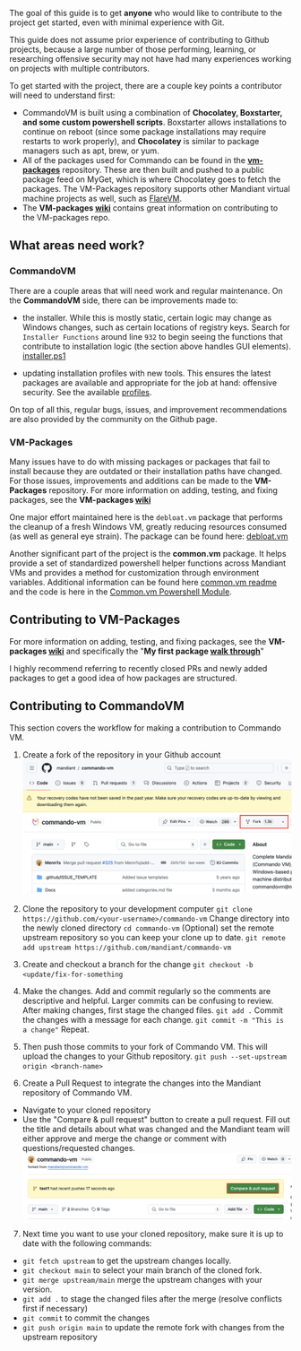 The goal of this guide is to get **anyone** who would like to contribute to the project get started, even with minimal experience with Git. 

This guide does not assume prior experience of contributing to Github projects, because a large number of those performing, learning, or researching offensive security may not have had many experiences working on projects with multiple contributors.

To get started with the project, there are a couple key points a contributor will need to understand first:
- CommandoVM is built using a combination of **Chocolatey, Boxstarter, and some custom powershell scripts**. Boxstarter allows installations to continue on reboot (since some package installations may require restarts to work properly), and **Chocolatey** is similar to package managers such as apt, brew, or yum.
- All of the packages used for Commando can be found in the **[vm-packages](https://github.com/mandiant/VM-Packages)** repository. These are then built and pushed to a public package feed on MyGet, which is where Chocolatey goes to fetch the packages. The VM-Packages repository supports other Mandiant virtual machine projects as well, such as [FlareVM](https://github.com/mandiant/flare-vm).
- The **VM-packages [wiki](https://github.com/mandiant/VM-Packages/wiki)** contains great information on contributing to the VM-packages repo.

## What areas need work?
### CommandoVM
There are a couple areas that will need work and regular maintenance. On the **CommandoVM** side, there can be improvements made to:
- the installer. While this is mostly static, certain logic may change as Windows changes, such as certain locations of registry keys. Search for `Installer Functions` around line `932` to begin seeing the functions that contribute to installation logic (the section above handles GUI elements). [installer.ps1](https://github.com/mandiant/commando-vm/blob/main/install.ps1)

- updating installation profiles with new tools. This ensures the latest packages are available and appropriate for the job at hand: offensive security. See the available [profiles](https://github.com/mandiant/commando-vm/tree/main/Profiles).

On top of all this, regular bugs, issues, and improvement recommendations are also provided by the community on the Github page.

### VM-Packages
Many issues have to do with missing packages or packages that fail to install because they are outdated or their installation paths have changed. For those issues, improvements and additions can be made to the **VM-Packages** repository. For more information on adding, testing, and fixing packages, see the **VM-packages [wiki](https://github.com/mandiant/VM-Packages/wiki)**

One major effort maintained here is the `debloat.vm` package that performs the cleanup of a fresh Windows VM, greatly reducing resources consumed (as well as general eye strain). The package can be found here: [debloat.vm](https://github.com/mandiant/VM-Packages/tree/main/packages/debloat.vm)

Another significant part of the project is the **common.vm** package. It helps provide a set of standardized powershell helper functions across Mandiant VMs and provides a method for customization through environment variables. Additional information can be found here [common.vm readme](https://github.com/mandiant/VM-Packages/tree/main/packages/common.vm) and the code is here in the [Common.vm Powershell Module](https://github.com/mandiant/VM-Packages/blob/main/packages/common.vm/tools/vm.common/vm.common.psm1).

## Contributing to VM-Packages
For more information on adding, testing, and fixing packages, see the **VM-packages [wiki](https://github.com/mandiant/VM-Packages/wiki)** and specifically the "**My first package [walk through](https://github.com/mandiant/VM-Packages/wiki/My-first-package-walk-through)**" 

I highly recommend referring to recently closed PRs and newly added packages to get a good idea of how packages are structured.
## Contributing to CommandoVM
This section covers the workflow for making a contribution to Commando VM. 
1. Create a fork of the repository in your Github account 
![](img/Fork-Commando.png)

2. Clone the repository to your development computer 
`git clone https://github.com/<your-username>/commando-vm`
Change directory into the newly cloned directory
`cd commando-vm`
(Optional) set the remote upstream repository so you can keep your clone up to date.
`git remote add upstream https://github.com/mandiant/commando-vm`


3. Create and checkout a branch for the change
`git checkout -b <update/fix-for-something`

4. Make the changes. Add and commit regularly so the comments are descriptive and helpful. Larger commits can be confusing to review.
After making changes, first stage the changed files.
`git add .`
Commit the changes with a message for each change.
`git commit -m "This is a change"`
Repeat.

5. Then push those commits to your fork of Commando VM. This will upload the changes to your Github repository.
`git push --set-upstream origin <branch-name>`

6. Create a Pull Request to integrate the changes into the Mandiant repository of Commando VM.
- Navigate to your cloned repository
- Use the "Compare & pull request" button to create a pull request. Fill out the title and details about what was changed and the Mandiant team will either approve and merge the change or comment with questions/requested changes.
![](img/CompareAndPullButton.png)

7. Next time you want to use your cloned repository, make sure it is up to date with the following commands:
- `git fetch upstream` to get the upstream changes locally.
- `git checkout main` to select your main branch of the cloned fork.
- `git merge upstream/main` merge the upstream changes with your version.
- `git add .` to stage the changed files after the merge (resolve conflicts first if necessary)
- `git commit` to commit the changes
- `git push origin main` to update the remote fork with changes from the upstream repository
